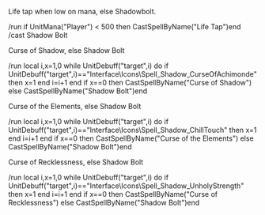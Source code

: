Life tap when low on mana, else Shadowbolt.

/run if UnitMana("Player") < 500 then CastSpellByName("Life Tap")end
/cast Shadow Bolt

 

Curse of Shadow, else Shadow Bolt

/run local i,x=1,0 while UnitDebuff("target",i) do if UnitDebuff("target",i)=="Interface\\Icons\\Spell_Shadow_CurseOfAchimonde" then x=1 end i=i+1 end if x==0 then CastSpellByName("Curse of Shadow") else CastSpellByName("Shadow Bolt")end

 

Curse of the Elements, else Shadow Bolt

/run local i,x=1,0 while UnitDebuff("target",i) do if UnitDebuff("target",i)=="Interface\\Icons\\Spell_Shadow_ChillTouch" then x=1 end i=i+1 end if x==0 then CastSpellByName("Curse of the Elements") else CastSpellByName("Shadow Bolt")end

 

Curse of Recklessness, else Shadow Bolt

/run local i,x=1,0 while UnitDebuff("target",i) do if UnitDebuff("target",i)=="Interface\\Icons\\Spell_Shadow_UnholyStrength" then x=1 end i=i+1 end if x==0 then CastSpellByName("Curse of Recklessness") else CastSpellByName("Shadow Bolt")end